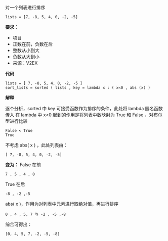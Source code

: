 对一个列表进行排序

    lists = [7, -8, 5, 4, 0, -2, -5]

**要求：**

- 项目
- 正数在前，负数在后
- 整数从小到大
- 负数从大到小
- 来源：V2EX

**代码**

    lists = [ 7, -8, 5, 4, 0, -2, -5 ]
    sort_lists = sorted ( lists , key = lambda x : ( x<0 , abs (x) )

**解释**

逐个分析，sorted 中 key 可接受函数作为排序的条件，此处将 lambda 匿名函数传入
在 lambda 中 x<0 起到的作用是将列表中数映射为 True 和 False ，对布尔型进行比较

    False < True 
    True

不考虑 abs( x ) ，此处列表由：

    [ 7, -8, 5, 4, 0, -2, -5]

**变为：**
False 在前 

    7 , 5 , 4 , 0 
True 在后 

    -8 , -2 ,-5
abs( x )，作用为对列表中元素进行取绝对值，再进行排序

    0 , 4 , 5, 7 与 -2 , -5 ,-8
    
综合可得出：

    [0, 4, 5, 7, -2, -5, -8]